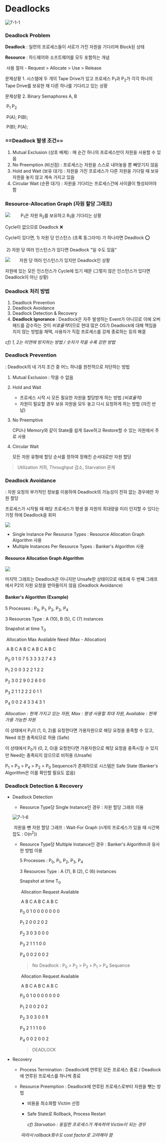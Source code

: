 # Deadlocks





![7-1-1](CS.assets/7-1-1.jpeg)



### Deadlock Problem

**Deadlock** : 일련의 프로세스들이 서로가 가진 자원을 기다리며 Block된 상태

**Resource** : 하드웨어와 소프트웨어를 모두 포함하는 개념

​					 사용 절차 - Request > Allocate > Use > Release

문제상황 1. 시스템에 두 개의 Tape Drive가 있고 프로세스 P<sub>1</sub>과 P<sub>2</sub>가 각각 하나의 Tape Drive를 보유한 채 다른 하나를 기다리고 있는 상황

문제상황 2. Binary Semaphores A, B

​							  P<sub>1</sub>     	 	  P<sub>2</sub>

​							P(A);    		P(B);

​							P(B);    		P(A);



### ==Deadlock 발생 조건==

1. Mutual Exclusion (상호 배제) : 매 순간 하나의 프로세스만이 자원을 사용할 수 있음
2. No Preemption (비선점) : 프로세스는 자원을 스스로 내어놓을 뿐 빼앗기지 않음
3. Hold and Wait (보유 대기) : 자원을 가진 프로세스가 다른 자원을 기다릴 때 보유 자원을 놓지 않고 계속 가지고 있음
4. Circular Wait (순환 대기) : 자원을 기다리는 프로세스간에 사이클이 형성되어야 함



### Resource-Allocation Graph (자원 할당 그래프)

<div style="text-align:left;"><img src = "CS.assets/7-1-2.png" style = "max-width : 50%;"> <span style="margin-left : 30px;">P<sub>1</sub>은 자원 R<sub>2</sub>를 보유하고 R<sub>1</sub>을 기다리는 상황</span></div>

Cycle이 없으므로 Deadlock ❌

Cycle이 있다면, 1) 자원 당 인스턴스 (초록 동그라미) 가 하나라면 Deadlock ⭕️

​						  2) 자원 당 여러 인스턴스가 있다면 Deadlock "일 수도 있음"

<div style="text-align: left;"><img src="CS.assets/7-1-3.png" style="max-width: 50%;"><span style="margin-left: 30px;">자원 당 여러 인스턴스가 있지만 Deadlock인 상황</span></div>

자원에 있는 모든 인스턴스가 Cycle에 있기 때문 (그렇지 않은 인스턴스가 있다면 Deadlock이 아닌 상황)



### Deadlock 처리 방법

1. Deadlock Prevention
2. Deadlock Avoidance
3. Deadlock Detection & Recovery
4. **Deadlock Ignorance** : Deadlock은 자주 발생하는 Event가 아니므로 이에 오버헤드를 감수하는 것이 *비효율적*이므로 현대 많은 OS가 Deadlock에 대해 책임을 지지 않는 방법을 채택, 사용자가 직접 프로세스를 강제 종료하는 등의 해결

*cf) 1, 2는 미연에 방지하는 방법 / 숫자가 작을 수록 강한 방법*



### Deadlock Prevention

: Deadlock의 네 가지 조건 중 어느 하나를 원천적으로 차단하는 방법

1. Mutual Exclusion : 막을 수 없음

2. Hold and Wait

   - 프로세스 시작 시 모든 필요한 자원을 할당받게 하는 방법 *(비효율적)*
   - 자원이 필요할 경우 보유 자원을 모두 놓고 다시 요청하게 하는 방법 (자진 반납)

3. No Preemptive

   CPU나 Memory와 같이 State를 쉽게 Save하고 Restore할 수 있는 자원에서 주로 사용

4. Circular Wait

   모든 자원 유형에 할당 순서를 정하여 정해진 순서대로만 자원 할당

> Utilization 저하, Throughput 감소, Starvation 문제



### Deadlock Avoidance

: 자원 요청의 부가적인 정보를 이용하여 Deadlock의 가능성이 전혀 없는 경우에만 자원 할당

  프로세스가 시작될 때 해당 프로세스가 평생 쓸 자원의 최대량을 미리 인지할 수 있다는 가정 하에 Deadlock을 회피

<img src="CS.assets/7-1-4.png" style="max-width: 50%">

- Single Instance Per Resource Types : Resource Allocation Graph Algorithm 사용
- Multiple Instances Per Resource Types : Banker's Algorithm 사용



#### Resource Allocation Graph Algorithm

<img src="CS.assets/7-1-5.png">

마지막 그래프는 Deadlock은 아니지만 Unsafe한 상태이므로 애초에 두 번째 그래프에서 P2의 자원 요청을 받아들이지 않음 (Deadlock Avoidance)



#### Banker's Algorithm (Example)

5 Processes : P<sub>0</sub>, P<sub>1</sub>, P<sub>2</sub>, P<sub>3</sub>, P<sub>4</sub>

3 Resources Type : A (10), B (5), C (7) instances

Snapshot at time T<sub>0</sub>

​		Allocation		Max		Available		Need (Max - Allocation)

​		   A  B  C		  A  B  C	    A  B  C		  A  B  C

P<sub>0</sub>	   0  1  0		  7   5   3 	  3   3   2		 7   4   3

P<sub>1</sub>	   2  0  0		  3   2   2 							1   2   2

P<sub>2</sub>	   3  0  2		  9   0   2							 6   0   0

P<sub>3</sub>	   2  1  1		  2   2   2							 0   1   1

P<sub>4</sub>	   0  0  2		  4   3   3							 4   3   1

*Allocation : 현재 가지고 있는 자원, Max : 평생 사용할 최대 자원, Available : 현재 가용 가능한 자원*

이 상태에서 P<sub>1</sub>이 (1, 0, 2)를 요청한다면 가용자원으로 해당 요청을 충족할 수 있고, Need 또한 충족되므로 허용 (Safe)

이 상태에서 P<sub>0</sub>가 (0, 2, 0)을 요청한다면 가용자원으로 해당 요청을 충족시킬 수 있지만 Need는 충족되지 않으므로 비허용 (Unsafe)

P<sub>1</sub> > P<sub>3</sub> > P<sub>4</sub> > P<sub>2</sub> > P<sub>0</sub>  Sequence가 존재하므로 시스템은 Safe State (Banker's Algorithm은 이를 확인할 필요도 없음)



### Deadlock Detection & Recovery

- Deadlock Detection

  - Resource Type당 Single Instance인 경우 : 자원 할당 그래프 이용

  ![7-1-6](CS.assets/7-1-6.png)

  ​	자원을 뺀 자원 할당 그래프 : Wait-For Graph (n개의 프로세스가 있을 때 시간복잡도 : O(n<sup>2</sup>))

  - Resource Type당 Multiple Instance인 경우 : Banker's Algorithm과 유사한 방법 이용

    5 Processes : P<sub>0</sub>, P<sub>1</sub>, P<sub>2</sub>, P<sub>3</sub>, P<sub>4</sub>

    3 Resources Type : A (7), B (2), C (6) instances

    Snapshot at time T<sub>0</sub>

    ​		Allocation 	 Request       Available

    ​		   A  B  C	 	  A  B  C	       A  B  C	

    P<sub>0</sub>	   0  1  0	 	  0   0   0 	     0   0   0		

    P<sub>1</sub>	   2  0  0	 	  2   0   2 							

    P<sub>2</sub>	   3  0  3	 	  0   0   0							 

    P<sub>3</sub>	   2  1  1	 	  1   0   0							 

    P<sub>4</sub>	   0  0  2	 	  0   0   2							 

    > No Deadlock : P<sub>0</sub> > P<sub>2</sub> > P<sub>3</sub> > P<sub>1</sub> > P<sub>4</sub>  Sequence

    ​		Allocation 	 Request       Available

    ​		   A  B  C	 	  A  B  C	       A  B  C	

    P<sub>0</sub>	   0  1  0	 	  0   0   0 	     0   0   0		

    P<sub>1</sub>	   2  0  0	 	  2   0   2 							

    P<sub>2</sub>	   3  0  3	 	  0   0   **1**							 

    P<sub>3</sub>	   2  1  1	 	  1   0   0							 

    P<sub>4</sub>	   0  0  2	 	  0   0   2

    > DEADLOCK

- Recovery

  - Process Termination : Deadlock에 연루된 모든 프로세스 종료 / Deadlock에 연루된 프로세스를 하나씩 종료

  - Resource Preemption : Deadlock에 연루된 프로세스로부터 자원을 뺏는 방법

    - 비용을 최소화할 Victim 선정
    - Safe State로 Rollback, Process Restart

      *cf) Starvation : 동일한 프로세스가 계속하여 Victim이 되는 경우*

    ​							*따라서 rollback횟수도 cost factor로 고려해야 함*